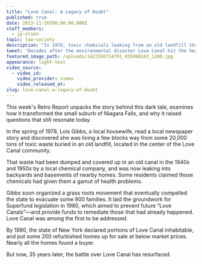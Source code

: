 ```yaml
---
title: "Love Canal: A Legacy of Doubt"
published: true
date: 2013-11-26T00:00:00.000Z
staff_members:
  - jp-olsen
topic: law-society
description: "In 1978, toxic chemicals leaking from an old landfill thrust an upstate New York community called “Love Canal” into the national headlines, and made it synonymous with “environmental disaster.”"
tweet: "Decades after the environmental disaster Love Canal hit the headlines, questions still linger: "
featured_image_path: /uploads/1422556714791_455908243_1280.jpg
appearance: light-text
video_source:
  - video_id:
    video_provider: vimeo
    video_released_at:
slug: love-canal-a-legacy-of-doubt
---
```


This week's Retro Report unpacks the story behind this dark tale, examines how it transformed the small suburb of Niagara Falls, and why it raised questions that still resonate today.

In the spring of 1978, Lois Gibbs, a local housewife, read a local newspaper story and discovered she was living a few blocks way from some 20,000 tons of toxic waste buried in an old landfill, located in the center of the Love Canal community.

That waste had been dumped and covered up in an old canal in the 1940s and 1950s by a local chemical company, and was now leaking into backyards and basements of nearby homes. Some residents claimed those chemicals had given them a gamut of health problems.

Gibbs soon organized a grass roots movement that eventually compelled the state to evacuate some 900 families. It laid the groundwork for Superfund legislation in 1980, which aimed to prevent future “Love Canals"—and provide funds to remediate those that had already happened. Love Canal was among the first to be addressed.

By 1990, the state of New York declared portions of Love Canal inhabitable, and put some 200 refurbished homes up for sale at below market prices. Nearly all the homes found a buyer.

But now, 35 years later, the battle over Love Canal has resurfaced.

